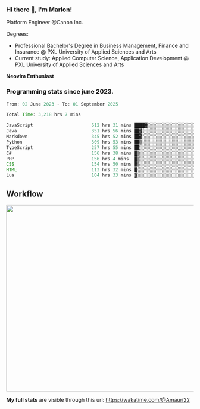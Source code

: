 
### Hi there 👋, I'm Marlon!

Platform Engineer @Canon Inc.

Degrees: 
- Professional Bachelor's Degree in Business Management, Finance and Insurance @ PXL University of Applied Sciences and Arts
- Current study: Applied Computer Science, Application Development @ PXL University of Applied Sciences and Arts

**Neovim Enthusiast**

### Programming stats since june 2023.
<!--START_SECTION:waka-->

```java
From: 02 June 2023 - To: 01 September 2025

Total Time: 3,218 hrs 7 mins

JavaScript                      612 hrs 31 mins ████▓░░░░░░░░░░░░░░░░░░░░   18.61 %
Java                            351 hrs 56 mins ██▓░░░░░░░░░░░░░░░░░░░░░░   10.69 %
Markdown                        345 hrs 52 mins ██▓░░░░░░░░░░░░░░░░░░░░░░   10.51 %
Python                          309 hrs 53 mins ██▒░░░░░░░░░░░░░░░░░░░░░░   09.42 %
TypeScript                      257 hrs 55 mins ██░░░░░░░░░░░░░░░░░░░░░░░   07.84 %
C#                              156 hrs 38 mins █▒░░░░░░░░░░░░░░░░░░░░░░░   04.76 %
PHP                             156 hrs 4 mins  █▒░░░░░░░░░░░░░░░░░░░░░░░   04.74 %
CSS                             154 hrs 50 mins █▒░░░░░░░░░░░░░░░░░░░░░░░   04.71 %
HTML                            113 hrs 32 mins █░░░░░░░░░░░░░░░░░░░░░░░░   03.45 %
Lua                             104 hrs 33 mins ▓░░░░░░░░░░░░░░░░░░░░░░░░   03.18 %
```

<!--END_SECTION:waka-->

## Workflow
<a href="https://wakatime.com"><img width="750" height="500" src="https://wakatime.com/share/@Amauri22/c9755ad7-b574-44e4-a9ee-ddb3582724ea.png" /></a>

**My full stats** are visible through this url: https://wakatime.com/@Amauri22
